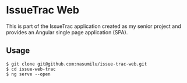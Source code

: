 # IssueTrac Web

This is part of the IssueTrac application created as my senior project and provides an Angular single page application (SPA). 

## Usage

```shell
$ git clone git@github.com:nasumilu/issue-trac-web.git
$ cd issue-web-trac
$ ng serve --open
```
